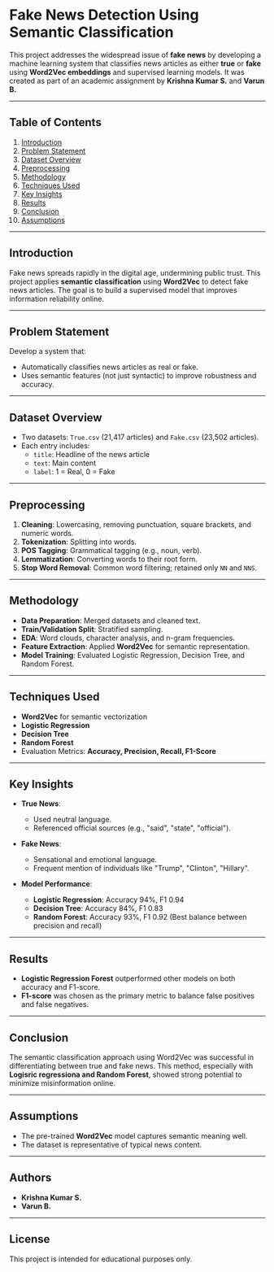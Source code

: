 # Fake News Detection Using Semantic Classification

This project addresses the widespread issue of **fake news** by developing a machine learning system that classifies news articles as either **true** or **fake** using **Word2Vec embeddings** and supervised learning models. It was created as part of an academic assignment by **Krishna Kumar S.** and **Varun B.**

---

## Table of Contents

1. [Introduction](#introduction)
2. [Problem Statement](#problem-statement)
3. [Dataset Overview](#dataset-overview)
4. [Preprocessing](#preprocessing)
5. [Methodology](#methodology)
6. [Techniques Used](#techniques-used)
7. [Key Insights](#key-insights)
8. [Results](#results)
9. [Conclusion](#conclusion)
10. [Assumptions](#assumptions)

---

## Introduction

Fake news spreads rapidly in the digital age, undermining public trust. This project applies **semantic classification** using **Word2Vec** to detect fake news articles. The goal is to build a supervised model that improves information reliability online.

---

## Problem Statement

Develop a system that:
- Automatically classifies news articles as real or fake.
- Uses semantic features (not just syntactic) to improve robustness and accuracy.

---

## Dataset Overview

- Two datasets: `True.csv` (21,417 articles) and `Fake.csv` (23,502 articles).
- Each entry includes:
  - `title`: Headline of the news article
  - `text`: Main content
  - `label`: 1 = Real, 0 = Fake

---

## Preprocessing

1. **Cleaning**: Lowercasing, removing punctuation, square brackets, and numeric words.
2. **Tokenization**: Splitting into words.
3. **POS Tagging**: Grammatical tagging (e.g., noun, verb).
4. **Lemmatization**: Converting words to their root form.
5. **Stop Word Removal**: Common word filtering; retained only `NN` and `NNS`.

---

## Methodology

- **Data Preparation**: Merged datasets and cleaned text.
- **Train/Validation Split**: Stratified sampling.
- **EDA**: Word clouds, character analysis, and n-gram frequencies.
- **Feature Extraction**: Applied **Word2Vec** for semantic representation.
- **Model Training**: Evaluated Logistic Regression, Decision Tree, and Random Forest.

---

## Techniques Used

- **Word2Vec** for semantic vectorization
- **Logistic Regression**
- **Decision Tree**
- **Random Forest**
- Evaluation Metrics: **Accuracy, Precision, Recall, F1-Score**

---

## Key Insights

- **True News**:
  - Used neutral language.
  - Referenced official sources (e.g., "said", "state", "official").
- **Fake News**:
  - Sensational and emotional language.
  - Frequent mention of individuals like "Trump", "Clinton", "Hillary".

- **Model Performance**:
  - **Logistic Regression**: Accuracy 94%, F1 0.94
  - **Decision Tree**: Accuracy 84%, F1 0.83
  - **Random Forest**: Accuracy 93%, F1 0.92 (Best balance between precision and recall)

---

## Results

- **Logistic Regression Forest** outperformed other models on both accuracy and F1-score.
- **F1-score** was chosen as the primary metric to balance false positives and false negatives.

---

## Conclusion

The semantic classification approach using Word2Vec was successful in differentiating between true and fake news. This method, especially with **Logisric regressiona and Random Forest**, showed strong potential to minimize misinformation online.

---

## Assumptions

- The pre-trained **Word2Vec** model captures semantic meaning well.
- The dataset is representative of typical news content.

---

## Authors

- **Krishna Kumar S.**
- **Varun B.**

---

## License

This project is intended for educational purposes only.

